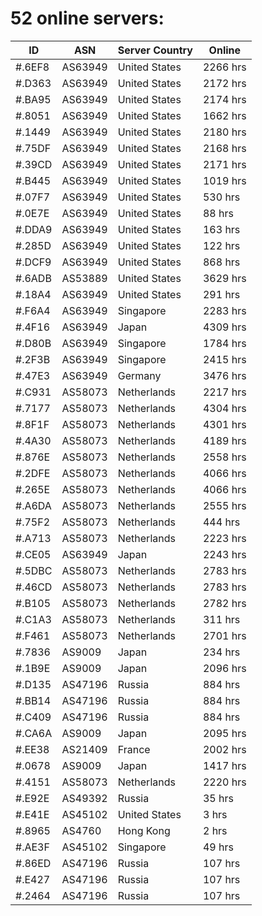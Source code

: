 # 52 online servers:

| ID | ASN | Server Country | Online |
| ------ | ------ | ------ | ------ |
| #.6EF8 | AS63949 | United States | 2266 hrs |
| #.D363 | AS63949 | United States | 2172 hrs |
| #.BA95 | AS63949 | United States | 2174 hrs |
| #.8051 | AS63949 | United States | 1662 hrs |
| #.1449 | AS63949 | United States | 2180 hrs |
| #.75DF | AS63949 | United States | 2168 hrs |
| #.39CD | AS63949 | United States | 2171 hrs |
| #.B445 | AS63949 | United States | 1019 hrs |
| #.07F7 | AS63949 | United States | 530 hrs |
| #.0E7E | AS63949 | United States | 88 hrs |
| #.DDA9 | AS63949 | United States | 163 hrs |
| #.285D | AS63949 | United States | 122 hrs |
| #.DCF9 | AS63949 | United States | 868 hrs |
| #.6ADB | AS53889 | United States | 3629 hrs |
| #.18A4 | AS63949 | United States | 291 hrs |
| #.F6A4 | AS63949 | Singapore | 2283 hrs |
| #.4F16 | AS63949 | Japan | 4309 hrs |
| #.D80B | AS63949 | Singapore | 1784 hrs |
| #.2F3B | AS63949 | Singapore | 2415 hrs |
| #.47E3 | AS63949 | Germany | 3476 hrs |
| #.C931 | AS58073 | Netherlands | 2217 hrs |
| #.7177 | AS58073 | Netherlands | 4304 hrs |
| #.8F1F | AS58073 | Netherlands | 4301 hrs |
| #.4A30 | AS58073 | Netherlands | 4189 hrs |
| #.876E | AS58073 | Netherlands | 2558 hrs |
| #.2DFE | AS58073 | Netherlands | 4066 hrs |
| #.265E | AS58073 | Netherlands | 4066 hrs |
| #.A6DA | AS58073 | Netherlands | 2555 hrs |
| #.75F2 | AS58073 | Netherlands | 444 hrs |
| #.A713 | AS58073 | Netherlands | 2223 hrs |
| #.CE05 | AS63949 | Japan | 2243 hrs |
| #.5DBC | AS58073 | Netherlands | 2783 hrs |
| #.46CD | AS58073 | Netherlands | 2783 hrs |
| #.B105 | AS58073 | Netherlands | 2782 hrs |
| #.C1A3 | AS58073 | Netherlands | 311 hrs |
| #.F461 | AS58073 | Netherlands | 2701 hrs |
| #.7836 | AS9009 | Japan | 234 hrs |
| #.1B9E | AS9009 | Japan | 2096 hrs |
| #.D135 | AS47196 | Russia | 884 hrs |
| #.BB14 | AS47196 | Russia | 884 hrs |
| #.C409 | AS47196 | Russia | 884 hrs |
| #.CA6A | AS9009 | Japan | 2095 hrs |
| #.EE38 | AS21409 | France | 2002 hrs |
| #.0678 | AS9009 | Japan | 1417 hrs |
| #.4151 | AS58073 | Netherlands | 2220 hrs |
| #.E92E | AS49392 | Russia | 35 hrs |
| #.E41E | AS45102 | United States | 3 hrs |
| #.8965 | AS4760 | Hong Kong | 2 hrs |
| #.AE3F | AS45102 | Singapore | 49 hrs |
| #.86ED | AS47196 | Russia | 107 hrs |
| #.E427 | AS47196 | Russia | 107 hrs |
| #.2464 | AS47196 | Russia | 107 hrs |

